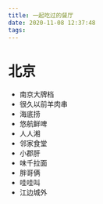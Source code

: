```yaml
---
title: 一起吃过的餐厅
date: 2020-11-08 12:37:48
tags:
---
```


# 北京
- 南京大牌档
- 很久以前羊肉串
- 海底捞
- 悠航鲜啤
- 人人湘
- 邻家食堂
- 小郡肝
- 味千拉面
- 胖哥俩
- 哇哇叫
- 江边城外